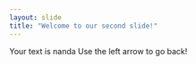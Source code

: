 ```yaml
---
layout: slide
title: "Welcome to our second slide!"
---
```

Your text is nanda
Use the left arrow to go back!
